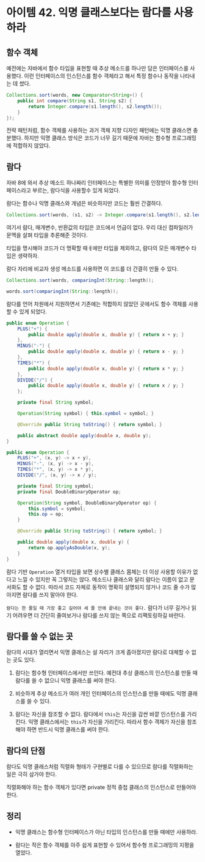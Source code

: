 # 아이템 42. 익명 클래스보다는 람다를 사용하라

## 함수 객체

예전에는 자바에서 함수 타입을 표현할 때 추상 메소드를 하나만 담은 인터페이스를 사용했다. 이런 인터페이스의 인스턴스를 함수 객체라고 해서 특정 함수나 동작을 나타내는 데 썼다.

```java
Collections.sort(words, new Comparator<String>() {
    public int compare(String s1, String s2) {
        return Integer.compare(s1.length(), s2.length());
    }
});
```

전략 패턴처럼, 함수 객체를 사용하는 과거 객체 지향 디자인 패턴에는 익명 클래스면 충분했다. 하지만 익명 클래스 방식은 코드가 너무 길기 때문에 자바는 함수형 프로그래밍에 적합하지 않았다.

## 람다

자바 8에 와서 추상 메소드 하나짜리 인터페이스는 특별한 의미를 인정받아 함수형 인터페이스라고 부르는, 람다식을 사용할수 있게 되었다.

람다는 함수나 익명 클래스와 개념은 비슷하지만 코드는 훨씬 간결하다.

```java
Collections.sort(words, (s1, s2) -> Integer.compare(s1.length(), s2.length()));
```

여기서 람다, 매개변수, 반환값의 타입은 코드에서 언급이 없다. 우리 대신 컴파일러가 문맥을 살펴 타입을 추론해준 것이다.

타입을 명시해야 코드가 더 명확할 때ㅔ에만 타입을 제외하고, 람다의 모든 매개변수 타입은 생략하자.

람다 자리에 비교자 생성 메소드를 사용하면 이 코드를 더 간결히 만들 수 있다.

```java
Collections.sort(words, comparingInt(String::length));
```

```java
words.sort(comparingInt(String::length));
```

람다를 언어 차원에서 지원하면서 기존에는 적합하지 않았던 곳에서도 함수 객체를 사용할 수 있게 되었다.

```java
public enum Operation {
    PLUS("+") {
        public double apply(double x, double y) { return x + y; }
    },
    MINUS("-") {
        public double apply(double x, double y) { return x - y; }
    },
    TIMES("*") {
        public double apply(double x, double y) { return x * y; }
    },
    DIVIDE("/") {
        public double apply(double x, double y) { return x / y; }
    };

    private final String symbol;

    Operation(String symbol) { this.symbol = symbol; }

    @Override public String toString() { return symbol; }

    public abstract double apply(double x, double y);
}
```

```java
public enum Operation {
    PLUS("+", (x, y) -> x + y),
    MINUS("-", (x, y) -> x - y),
    TIMES("*", (x, y) -> x * y),
    DIVIDE("/", (x, y) -> x / y);

    private final String symbol;
    private final DoubleBinaryOperator op;

    Operation(String symbol, DoubleBinaryOperator op) {
        this.symbol = symbol;
        this.op = op;
    }

    @Override public String toString() { return symbol; }

    public double apply(double x, double y) {
        return op.applyAsDouble(x, y);
    }
}
```

람다 기반 `Operation` 열거 타입을 보면 상수별 클래스 몸체는 더 이상 사용할 이유가 없다고 느낄 수 있지만 꼭 그렇지는 않다. 메소드나 클래스와 달리 람다는 이름이 없고 문서화도 할 수 없다. 따라서 코드 자체로 동작이 명확히 설명되지 않거나 코드 줄 수가 많아지면 람다를 쓰지 말아야 한다.

`람다는 한 줄일 때 가장 좋고 길어야 세 줄 안에 끝내는 것이 좋다.` 람다가 너무 길거나 읽기 어려우면 더 간단히 줄여보거나 람다를 쓰지 않는 쪽으로 리팩토링하길 바란다.

## 람다를 쓸 수 없는 곳

람다의 시대가 열리면서 익명 클래스는 설 자리가 크게 좁아졌지만 람다로 대체할 수 없는 곳도 있다.

1. 람다는 함수형 인터페이스에서만 쓰인다. 예컨대 추상 클래스의 인스턴스를 만들 때 람다를 쓸 수 없으니 익명 클래스를 써야 한다.

2. 비슷하게 추상 메소드가 여러 개인 인터페이스의 인스턴스를 만들 때에도 익명 클래스를 쓸 수 있다.

3. 람다는 자신을 참조할 수 없다. 람다에서 `this`는 자신을 감싼 바깥 인스턴스를 가리킨다. 익명 클래스에서는 `this`가 자신을 가리킨다. 따라서 함수 객체가 자신을 참조해야 하면 반드시 익명 클래스를 써야 한다.

## 람다의 단점

람다도 익명 클래스처럼 직렬화 형태가 구현별로 다를 수 있으므로 람다를 직렬화하는 일은 극히 삼가야 한다.

직렬화해야 하는 함수 객체가 있다면 private 정적 중첩 클래스의 인스턴스로 만들어야 한다.

## 정리

- 익명 클래스는 함수형 인터페이스가 아닌 타입의 인스턴스를 만들 때에만 사용하라.

- 람다는 작은 함수 객체를 아주 쉽게 표현할 수 있어서 함수형 프로그래밍의 지평을 열었다.
